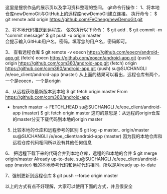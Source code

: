 这里是搜农作品的展示页以及学习资料整理的空间。
git命令行操作：
1、将本地仓库newDemoGit与GitHub上的远程库newDemoGit建立连接。
执行命令：
$ git remote add origin https://github.com/FeCheng/newDemoGit.git

2、将本地代码推送到远程库。
依次执行以下命令：
  $ git add .
  $ git commit -m "commit message"
  $ git push -u origin master  
会提示输入GitHub用户名，密码。填写您的用户名，密码即可。

3、 查看远程仓库
$ git remote -v
eoecn   https://github.com/eoecn/android-app.git (fetch)
eoecn   https://github.com/eoecn/android-app.git (push)
origin  https://github.com/com360/android-app.git (fetch)
origin  https://github.com/com360/android-app.git (push)
su@SUCHANGLI /e/eoe_client/android-app (master)
从上面的结果可以看出，远程仓库有两个，一个是eoecn，一个是origin

4、从远程获取最新版本到本地
$ git fetch origin master
From https://github.com/com360/android-app
 * branch            master     -> FETCH_HEAD
su@SUCHANGLI /e/eoe_client/android-app (master)
$ git fetch origin master 这句的意思是：从远程的origin仓库的master分支下载代码到本地的origin master

5. 比较本地的仓库和远程参考的区别
$ git log -p master.. origin/master
su@SUCHANGLI /e/eoe_client/android-app (master)
因为我的本地仓库和远程仓库代码相同所以没有其他任何信息

6、 把远程下载下来的代码合并到本地仓库，远程的和本地的合并
$ git merge origin/master
Already up-to-date.
su@SUCHANGLI /e/eoe_client/android-app (master)
我的本地参考代码和远程代码相同，所以是Already up-to-date

7、强制更新到远程仓库
$ git push --force origin master

以上的方式有点不好理解，大家可以使用下面的方式，并且很安全
